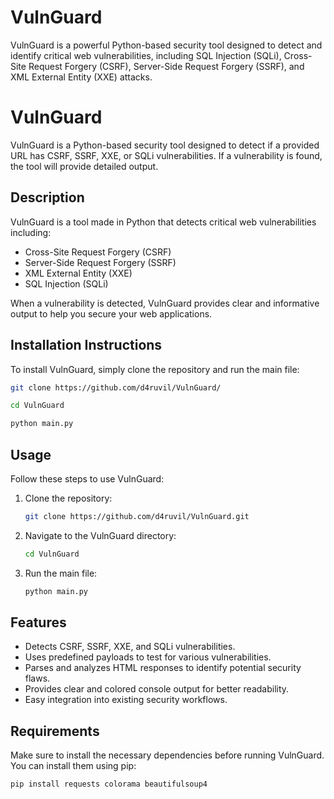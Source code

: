 # VulnGuard
VulnGuard is a powerful Python-based security tool designed to detect and identify critical web vulnerabilities, including SQL Injection (SQLi), Cross-Site Request Forgery (CSRF), Server-Side Request Forgery (SSRF), and XML External Entity (XXE) attacks.

# VulnGuard

VulnGuard is a Python-based security tool designed to detect if a provided URL has CSRF, SSRF, XXE, or SQLi vulnerabilities. If a vulnerability is found, the tool will provide detailed output.

## Description

VulnGuard is a tool made in Python that detects critical web vulnerabilities including:
- Cross-Site Request Forgery (CSRF)
- Server-Side Request Forgery (SSRF)
- XML External Entity (XXE)
- SQL Injection (SQLi)

When a vulnerability is detected, VulnGuard provides clear and informative output to help you secure your web applications.

## Installation Instructions

To install VulnGuard, simply clone the repository and run the main file:

```bash
git clone https://github.com/d4ruvil/VulnGuard/
```
```bash
cd VulnGuard
```
```bash
python main.py
```
## Usage

Follow these steps to use VulnGuard:

1. Clone the repository:
    ```bash
    git clone https://github.com/d4ruvil/VulnGuard.git
    ```

2. Navigate to the VulnGuard directory:
    ```bash
    cd VulnGuard
    ```

3. Run the main file:
    ```bash
    python main.py
    ```

## Features

- Detects CSRF, SSRF, XXE, and SQLi vulnerabilities.
- Uses predefined payloads to test for various vulnerabilities.
- Parses and analyzes HTML responses to identify potential security flaws.
- Provides clear and colored console output for better readability.
- Easy integration into existing security workflows.

## Requirements

Make sure to install the necessary dependencies before running VulnGuard. You can install them using pip:

```bash
pip install requests colorama beautifulsoup4

